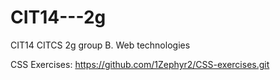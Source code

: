 # CIT14---2g
CIT14 CITCS 2g group B. Web technologies

CSS Exercises:
https://github.com/1Zephyr2/CSS-exercises.git